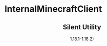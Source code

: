 # InternalMinecraftClient
<p align="center">
 <h2 align="center">Silent Utility</h2>
 <p align="center">1.18.1-1.18.2)</p>
